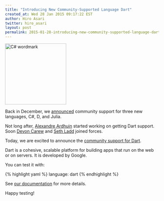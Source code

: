 ```yaml
---
title: "Introducing New Community-Supported Language Dart"
created_at: Wed 28 Jan 2015 09:17:22 EST
author: Hiro Asari
twitter: hiro_asari
layout: post
permalink: 2015-01-28-introducing-new-community-supported-language-dart
---
```


<img src="http://upload.wikimedia.org/wikipedia/en/3/35/Dart_logo_wordmark.png" alt="C# wordmark" width="200"/>

Back in December, we [announced](../2014-12-10-community-driven-language-support-comes-to-travis-ci) community support for three new languages,
C#, D, and Julia.

Not long after, [Alexandre Ardhuin](https://github.com/a14n) started working
on getting Dart support.
Soon [Devon Carew](https://github.com/devoncarew) and [Seth Ladd](https://github.com/sethladd)
joined forces.

Today, we are excited to announce the [community support for Dart](http://docs.travis-ci.com/user/languages/dart).

Dart is a cohesive, scalable platform for building apps that run on the web or on servers.
It is developed by Google.

You can test it with:

{% highlight yaml %}
language: dart
{% endhighlight %}

See [our documentation](http://docs.travis-ci.com/user/languages/dart/) for more details.

Happy testing!